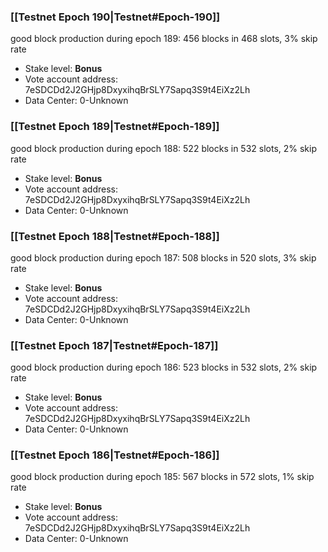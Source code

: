 ### [[Testnet Epoch 190|Testnet#Epoch-190]]
good block production during epoch 189: 456 blocks in 468 slots, 3% skip rate
* Stake level: **Bonus** 
* Vote account address: 7eSDCDd2J2GHjp8DxyxihqBrSLY7Sapq3S9t4EiXz2Lh
* Data Center: 0-Unknown
### [[Testnet Epoch 189|Testnet#Epoch-189]]
good block production during epoch 188: 522 blocks in 532 slots, 2% skip rate
* Stake level: **Bonus** 
* Vote account address: 7eSDCDd2J2GHjp8DxyxihqBrSLY7Sapq3S9t4EiXz2Lh
* Data Center: 0-Unknown
### [[Testnet Epoch 188|Testnet#Epoch-188]]
good block production during epoch 187: 508 blocks in 520 slots, 3% skip rate
* Stake level: **Bonus** 
* Vote account address: 7eSDCDd2J2GHjp8DxyxihqBrSLY7Sapq3S9t4EiXz2Lh
* Data Center: 0-Unknown
### [[Testnet Epoch 187|Testnet#Epoch-187]]
good block production during epoch 186: 523 blocks in 532 slots, 2% skip rate
* Stake level: **Bonus** 
* Vote account address: 7eSDCDd2J2GHjp8DxyxihqBrSLY7Sapq3S9t4EiXz2Lh
* Data Center: 0-Unknown
### [[Testnet Epoch 186|Testnet#Epoch-186]]
good block production during epoch 185: 567 blocks in 572 slots, 1% skip rate
* Stake level: **Bonus** 
* Vote account address: 7eSDCDd2J2GHjp8DxyxihqBrSLY7Sapq3S9t4EiXz2Lh
* Data Center: 0-Unknown